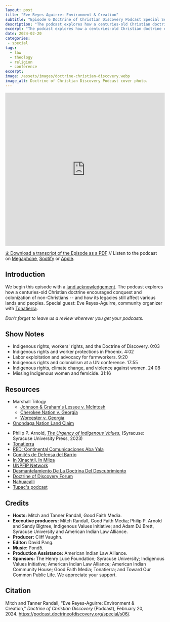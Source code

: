 ```yaml
---
layout: post
title: "Eve Reyes-Aguirre: Environment & Creation" 
subtitle: "Episode 6 Doctrine of Christian Discovery Podcast Special Season"
description: "The podcast explores how a centuries-old Christian doctrine encouraged conquest and colonization of non-Christians -- and how its legacies still affect various lands and peoples. Special guest: Eve Reyes-Aguirre, community organizer with Tonatierra."
excerpt: "The podcast explores how a centuries-old Christian doctrine encouraged conquest and colonization of non-Christians -- and how its legacies still affect various lands and peoples."
date: 2024-02-20
categories: 
 - special
tags: 
  - law
  - theology
  - religion
  - conference
excerpt: 
image: /assets/images/doctrine-christian-discovery.webp
image_alt: Doctrine of Christian Discovery Podcast cover photo.
---
```

<iframe src="https://playlist.megaphone.fm/?p=AOOOI2818414790" width="100%" height="482" frameborder="0"></iframe>

[⤓ Download a transcript of the Episode as a PDF](/assets/pdfs/special/06-Eve-Reyes-Aguirre-Environment-Creation.pdf) // Listen to the podcast on [Megaphone](https://goodfaithmedia.org/doctrine-of-christian-discovery/), [Spotify](https://open.spotify.com/show/4VnMhbq2UJbu3fdehsQ66I) or [Apple](https://podcasts.apple.com/us/podcast/doctrine-of-christian-discovery/id1729219360). 

  
## Introduction

We begin this episode with a [land acknowledgement](https://podcast.doctrineofdiscovery.org/land/).
The podcast explores how a centuries-old Christian doctrine encouraged conquest and colonization of non-Christians -- and how its legacies still affect various lands and peoples. Special guest: Eve Reyes-Aguirre, community organizer with [Tonatierra](https://tonatierra.org/).

*Don't forget to leave us a review wherever you get your podcasts.*


## Show Notes
- Indigenous rights, workers' rights, and the Doctrine of Discovery. 0:03
- Indigenous rights and worker protections in Phoenix. 4:02
- Labor exploitation and advocacy for farmworkers. 9:20
- Indigenous rights and colonialism at a UN conference. 17:55
- Indigenous rights, climate change, and violence against women. 24:08
- Missing Indigenous women and femicide. 31:16


## Resources
* Marshall Trilogy
  * [Johnson & Graham's Lessee v. McIntosh](https://www.oyez.org/cases/1789-1850/21us543)
  * [Cherokee Nation v. Georgia](https://supreme.justia.com/cases/federal/us/30/1/)
  * [Worcester v. Georgia](https://www.oyez.org/cases/1789-1850/31us515)
* [Onondaga Nation Land Claim](https://www.onondaganation.org/land-rights/)
- Philip P. Arnold, [*The Urgency of Indigenous Values,*](https://bookshop.org/p/books/the-urgency-of-indigenous-values-philip-p-arnold/19942005?aid=56272&ean=9780815638087&listref=whitetoolong-newsletter-bookshelf) (Syracuse: Syracuse University Press, 2023)
- [Tonatierra](https://tonatierra.org/)
- [RED: Continental Comunicaciones Aba Yala](https://redabyayala.blogspot.com/)
- [Comités de Defensa del Barrio](https://cdb-tonatierra.blogspot.com/)
- [In Xinachtli, In Milpa](https://inxinachtliinmilpa.blogspot.com/)
- [UNPFIP Network](https://unpfip.blogspot.com/)
- [Desmantelamiento De La Doctrina Del Descubrimiento](https://desmantelamientodoctrinadescubr.blogspot.com/)
- [Doctrine of Discovery Forum](https://doctrineofdiscoveryforum.blogspot.com/)
- [Nahuacalli](https://www.nahuacalli.org/)
- [Tupac's podcast](https://soundcloud.com/huehuecoyotl)

## Credits

- **Hosts:** Mitch and Tanner Randall, Good Faith Media.
- **Executive producers:** Mitch Randall, Good Faith Media; Philip P. Arnold and Sandy Bigtree, Indigenous Values Initiative; and Adam DJ Brett, Syracuse University and American Indian Law Alliance.
- **Producer:** Cliff Vaughn.
- **Editor:** David Pang.
- **Music:** Pond5.
- **Production Assistance:** American Indian Law Alliance.
- **Sponsors:** The Henry Luce Foundation; Syracuse
University; Indigenous Values Initiative; American Indian Law Alliance; American Indian Community House; Good Faith Media; Tonatierra; and
Toward Our Common Public Life. We appreciate your support.

## Citation

Mitch and Tanner Randall, "Eve Reyes-Aguirre: Environment & Creation," _Doctrine of Christian Discovery_ (Podcast), February 20, 2024. <https://podcast.doctrineofdiscovery.org/special/s06/>.